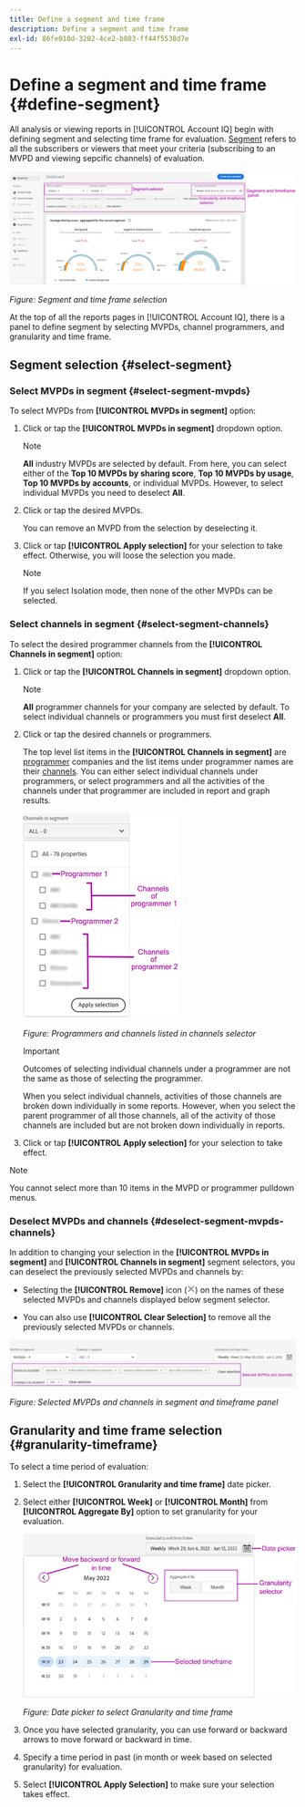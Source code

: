 ```yaml
---
title: Define a segment and time frame
description: Define a segment and time frame
exl-id: 86fe010d-3202-4ce2-b803-ff44f5538d7e
---
```

# Define a segment and time frame {#define-segment}

All analysis or viewing reports in [!UICONTROL Account IQ] begin with defining segment and selecting time frame for evaluation. [Segment](/help/accountiq/product-concepts.md#segmet-def) refers to all the subscribers or viewers that meet your criteria (subscribing to an MVPD and viewing sepcific channels) of evaluation.

![](assets/segment-panel.png)

*Figure: Segment and time frame selection*

At the top of all the reports pages in [!UICONTROL Account IQ], there is a panel to define segment by selecting MVPDs, channel programmers, and granularity and time frame.

## Segment selection {#select-segment}

### Select MVPDs in segment {#select-segment-mvpds}

To select MVPDs from **[!UICONTROL MVPDs in segment]** option:

1. Click or tap the **[!UICONTROL MVPDs in segment]** dropdown option.

   >[!NOTE]
   >
   >**All** industry MVPDs are selected by default. From here, you can select either of the **Top 10 MVPDs by sharing score**, **Top 10 MVPDs by usage**, **Top 10 MVPDs by accounts**, or individual MVPDs. However, to select individual MVPDs you need to deselect **All**.

1. Click or tap the desired MVPDs.

    You can remove an MVPD from the selection by deselecting it.

1. Click or tap **[!UICONTROL Apply selection]** for your selection to take effect. Otherwise, you will loose the selection you made.

   >[!NOTE]
   >
   >If you select Isolation mode, then none of the other MVPDs can be selected.

### Select channels in segment {#select-segment-channels}

To select the desired programmer channels from the **[!UICONTROL Channels in segment]** option:

1. Click or tap the **[!UICONTROL Channels in segment]** dropdown option.

   >[!NOTE]
   >
   >**All** programmer channels for your company are selected by default. To select individual channels or programmers you must first deselect **All**.

1. Click or tap the desired channels or programmers.

   The top level list items in the **[!UICONTROL Channels in segment]** are [programmer](/help/accountiq/product-concepts.md#programmer-def) companies and the list items under programmer names are their [channels](/help/accountiq/product-concepts.md#channel-def). You can either select individual channels under programmers, or select programmers and all the activities of the channels under that programmer are included in report and graph results.

   ![](assets/programmer-channels.png)


   *Figure: Programmers and channels listed in channels selector*

   >[!IMPORTANT]
   >
   >Outcomes of selecting individual channels under a programmer are not the same as those of selecting the programmer.
   >
   >
   >When you select individual channels, activities of those channels are broken down individually in some reports. However, when you select the parent programmer of all those channels, all of the activity of those channels are included but are not broken down individually in reports.

1. Click or tap **[!UICONTROL Apply selection]** for your selection to take effect.

>[!NOTE]
>
>You cannot select more than 10 items in the MVPD or programmer pulldown menus.

### Deselect MVPDs and channels {#deselect-segment-mvpds-channels}

In addition to changing your selection in the **[!UICONTROL MVPDs in segment]** and **[!UICONTROL Channels in segment]** segment selectors, you can deselect the previously selected MVPDs and channels by:

* Selecting the **[!UICONTROL Remove]** icon (![remove icon](assets/remove-icon.png)) on the names of these selected MVPDs and channels displayed below segment selector.

* You can also use **[!UICONTROL Clear Selection]** to remove all the previously selected MVPDs or channels.

![](assets/segment-panel-selection.png)

*Figure: Selected MVPDs and channels in segment and timeframe panel*

## Granularity and time frame selection {#granularity-timeframe}

To select a time period of evaluation:

1. Select the **[!UICONTROL Granularity and time frame]** date picker.

1. Select either **[!UICONTROL Week]** or **[!UICONTROL Month]** from **[!UICONTROL Aggregate By]** option to set granularity for your evaluation.

   ![](assets/granularity-timeframe-weekwise.png)
   
   
   *Figure: Date picker to select Granularity and time frame*

1. Once you have selected granularity, you can use forward or backward arrows to move forward or backward in time.

1. Specify a time period in past (in month or week based on selected granularity)  for evaluation.

1. Select **[!UICONTROL Apply Selection]** to make sure your selection takes effect.
